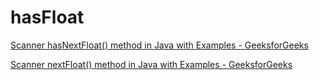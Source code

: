 # hasFloat

[Scanner hasNextFloat() method in Java with Examples - GeeksforGeeks](https://www.geeksforgeeks.org/scanner-hasnextfloat-method-in-java-with-examples/)

[Scanner nextFloat() method in Java with Examples - GeeksforGeeks](https://www.geeksforgeeks.org/scanner-nextfloat-method-in-java-with-examples/)
